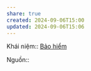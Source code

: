 ```yaml
---
share: true
created: 2024-09-06T15:00
updated: 2024-09-06T15:06
---
```

Khái niệm:: [Bảo hiểm](../../../%CE%9E%20Kh%C3%A1i%20ni%E1%BB%87m/B%E1%BA%A3o%20hi%E1%BB%83m.md)

Nguồn:: 
